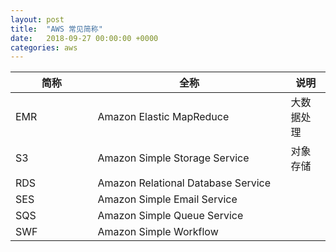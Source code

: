 ```yaml
---
layout: post
title:  "AWS 常见简称"
date:   2018-09-27 00:00:00 +0000
categories: aws
---
```


| 简称    |   全称                                |说明|
| ------  | ------                               | ------ |
|EMR　　　　　|Amazon Elastic MapReduce　　　　　　　　　    |大数据处理
|S3　　　　　 |Amazon Simple Storage Service　　　　　    |对象存储
|RDS　　　　　|Amazon Relational Database Service      
|SES　　　　　|Amazon Simple Email Service
|SQS　　　　　|Amazon Simple Queue Service
|SWF　　　　　|Amazon Simple Workflow